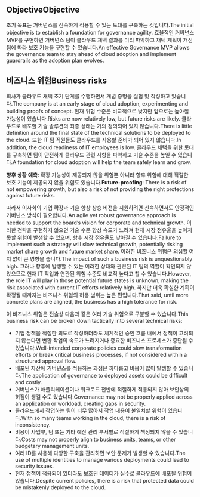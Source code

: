<!-- TEMPLATE FILE - DO NOT ADD METADATA -->

## <a name="objective"></a><span data-ttu-id="8869a-101">Objective</span><span class="sxs-lookup"><span data-stu-id="8869a-101">Objective</span></span>

<span data-ttu-id="8869a-102">초기 목표는 거버넌스를 신속하게 적용할 수 있는 토대를 구축하는 것입니다.</span><span class="sxs-lookup"><span data-stu-id="8869a-102">The initial objective is to establish a foundation for governance agility.</span></span> <span data-ttu-id="8869a-103">효율적인 거버넌스 MVP를 구현하면 거버넌스 팀이 클라우드 채택 결과를 미리 파악하고 채택 계획이 개선됨에 따라 보호 기능을 구현할 수 있습니다.</span><span class="sxs-lookup"><span data-stu-id="8869a-103">An effective Governance MVP allows the governance team to stay ahead of cloud adoption and implement guardrails as the adoption plan evolves.</span></span>

## <a name="business-risks"></a><span data-ttu-id="8869a-104">비즈니스 위험</span><span class="sxs-lookup"><span data-stu-id="8869a-104">Business risks</span></span>

<span data-ttu-id="8869a-105">회사가 클라우드 채택 초기 단계를 수행하면서 개념 증명을 실험 및 작성하고 있습니다.</span><span class="sxs-lookup"><span data-stu-id="8869a-105">The company is at an early stage of cloud adoption, experimenting and building proofs of concept.</span></span> <span data-ttu-id="8869a-106">현재 위험 수준은 비교적으로 낮지만 앞으로는 높아질 가능성이 있습니다.</span><span class="sxs-lookup"><span data-stu-id="8869a-106">Risks are now relatively low, but future risks are likely.</span></span> <span data-ttu-id="8869a-107">클라우드로 배포할 기술 솔루션의 최종 상태는 거의 정의되어 있지 않습니다.</span><span class="sxs-lookup"><span data-stu-id="8869a-107">There is little definition around the final state of the technical solutions to be deployed to the cloud.</span></span> <span data-ttu-id="8869a-108">또한 IT 팀 직원들도 클라우드를 사용할 준비가 되어 있지 않습니다.</span><span class="sxs-lookup"><span data-stu-id="8869a-108">In addition, the cloud readiness of IT employees is low.</span></span> <span data-ttu-id="8869a-109">클라우드 채택을 위한 토대를 구축하면 팀이 안전하게 클라우드 관련 사항을 파악하고 기술 수준을 높일 수 있습니다.</span><span class="sxs-lookup"><span data-stu-id="8869a-109">A foundation for cloud adoption will help the team safely learn and grow.</span></span>

<span data-ttu-id="8869a-110">**향후 상황 예측**: 확장 가능성이 제공되지 않을 위험뿐 아니라 향후 위험에 대해 적절한 보호 기능이 제공되지 않을 위험도 있습니다.</span><span class="sxs-lookup"><span data-stu-id="8869a-110">**Future-proofing**: There is a risk of not empowering growth, but also a risk of not providing the right protections against future risks.</span></span>

<span data-ttu-id="8869a-111">따라서 이사회의 기업 확장과 기술 향상 상승 비전을 지원하려면 신속하면서도 안정적인 거버넌스 방식이 필요합니다.</span><span class="sxs-lookup"><span data-stu-id="8869a-111">An agile yet robust governance approach is needed to support the board’s vision for corporate and technical growth.</span></span> <span data-ttu-id="8869a-112">이러한 전략을 구현하지 않으면 기술 수준 향상 속도가 느려져 현재 시장 점유율을 높이지 못할 위험이 발생할 수 있으며, 향후 시장 점유율도 낮아질 수 있습니다.</span><span class="sxs-lookup"><span data-stu-id="8869a-112">Failure to implement such a strategy will slow technical growth, potentially risking market share growth and future market share.</span></span> <span data-ttu-id="8869a-113">이러한 비즈니스 위험은 의심할 여지 없이 큰 영향을 줍니다.</span><span class="sxs-lookup"><span data-stu-id="8869a-113">The impact of such a business risk is unquestionably high.</span></span> <span data-ttu-id="8869a-114">그러나 향후에 발생할 수 있는 이러한 상태와 관련된 IT 팀의 역할이 확인되지 않았으므로 현재 IT 작업과 연관된 위험 수준도 비교적 높다고 할 수 있습니다.</span><span class="sxs-lookup"><span data-stu-id="8869a-114">However, the role IT will play in those potential future states is unknown, making the risk associated with current IT efforts relatively high.</span></span> <span data-ttu-id="8869a-115">하지만 더욱 확실한 계획이 확정될 때까지는 비즈니스 위험의 허용 범위는 높은 편입니다.</span><span class="sxs-lookup"><span data-stu-id="8869a-115">That said, until more concrete plans are aligned, the business has a high tolerance for risk.</span></span>

<span data-ttu-id="8869a-116">이 비즈니스 위험은 전술상 다음과 같은 여러 기술 위험으로 구분할 수 있습니다.</span><span class="sxs-lookup"><span data-stu-id="8869a-116">This business risk can be broken down tactically into several technical risks:</span></span>

- <span data-ttu-id="8869a-117">기업 정책을 적절한 의도로 작성하더라도 체계적인 승인 흐름 내에서 정책이 고려되지 않는다면 변환 작업의 속도가 느려지거나 중요한 비즈니스 프로세스가 중단될 수 있습니다.</span><span class="sxs-lookup"><span data-stu-id="8869a-117">Well-intended corporate policies could slow transformation efforts or break critical business processes, if not considered within a structured approval flow.</span></span>
- <span data-ttu-id="8869a-118">배포된 자산에 거버넌스를 적용하는 과정은 까다롭고 비용이 많이 발생할 수 있습니다.</span><span class="sxs-lookup"><span data-stu-id="8869a-118">The application of governance to deployed assets could be difficult and costly.</span></span>
- <span data-ttu-id="8869a-119">거버넌스가 애플리케이션이나 워크로드 전반에 적절하게 적용되지 않아 보안상의 허점이 생길 수도 있습니다.</span><span class="sxs-lookup"><span data-stu-id="8869a-119">Governance may not be properly applied across an application or workload, creating gaps in security.</span></span>
- <span data-ttu-id="8869a-120">클라우드에서 작업하는 팀이 너무 많아서 작업 내용이 불일치할 위험이 있습니다.</span><span class="sxs-lookup"><span data-stu-id="8869a-120">With so many teams working in the cloud, there is a risk of inconsistency.</span></span>
- <span data-ttu-id="8869a-121">비용이 사업부, 팀 또는 기타 예산 관리 부서별로 적절하게 책정되지 않을 수 있습니다.</span><span class="sxs-lookup"><span data-stu-id="8869a-121">Costs may not properly align to business units, teams, or other budgetary management units.</span></span>
- <span data-ttu-id="8869a-122">여러 ID를 사용해 다양한 구축을 관리하면 보안 문제가 발생할 수 있습니다.</span><span class="sxs-lookup"><span data-stu-id="8869a-122">The use of multiple identities to manage various deployments could lead to security issues.</span></span>
- <span data-ttu-id="8869a-123">현재 정책이 적용되어 있더라도 보호된 데이터가 실수로 클라우드에 배포될 위험이 있습니다.</span><span class="sxs-lookup"><span data-stu-id="8869a-123">Despite current policies, there is a risk that protected data could be mistakenly deployed to the cloud.</span></span>
